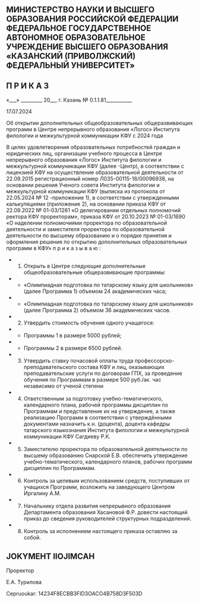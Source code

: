 <!-- image -->

## МИНИСТЕРСТВО НАУКИ И ВЫСШЕГО ОБРАЗОВАНИЯ РОССИЙСКОЙ ФЕДЕРАЦИИ ФЕДЕРАЛЬНОЕ ГОСУДАРСТВЕННОЕ АВТОНОМНОЕ ОБРАЗОВАТЕЛЬНОЕ УЧРЕЖДЕНИЕ ВЫСШЕГО ОБРАЗОВАНИЯ «КАЗАНСКИЙ (ПРИВОЛЖСКИЙ) ФЕДЕРАЛЬНЫЙ УНИВЕРСИТЕТ»

## П Р И К А З

«\_\_\_» \_\_\_\_\_\_\_\_\_ 20\_\_\_ г.                            Казань                            № 0.1.1.81\_\_\_\_\_\_\_\_\_\_\_

17.07.2024

Об открытии дополнительных общеобразовательных общеразвивающих программ в Центре непрерывного образования «Логос» Института филологии и межкультурной коммуникации КФУ с 2024 года

В  целях  удовлетворения  образовательных  потребностей  граждан  и  юридических лиц, организации учебного процесса в Центре непрерывного образования «Логос» Института филологии и межкультурной коммуникации КФУ (далее -Центр), в соответствии с лицензией КФУ на осуществление образовательной деятельности от 22.09.2015  регистрационный  номер  Л035-00115-16/00096938,  на  основании  решения Ученого совета Института филологии и межкультурной коммуникации КФУ (выписка из протокола от 22.05.2024 № 12 -приложение 1), в соответствии с утвержденными калькуляциями  (приложение 2),  на  основании  приказа  КФУ  от 22.09.2022  № 01-03/1261 «О делегировании  отдельных  полномочий  ректора  КФУ  проректорам»,  приказа  КФУ от 20.10.2023  № 01-03/1690  «О наделении полномочиями проректора по образовательной деятельности  и  заместителя  проректора  по образовательной  деятельности  по  высшему образованию и о порядке принятия и оформления решения по открытию дополнительных образовательных программ в КФУ» п р и к а з ы в а ю :

- 1. Открыть в Центре следующие дополнительные общеобразовательные общеразвивающие программы:
- - «Олимпиадная  подготовка  по  татарскому  языку  для  школьников»  (далее  Программа 1) объемом 24 академических часа;
- - «Олимпиадная  подготовка  по  татарскому  языку  для  школьников»  (далее  Программа 2) объемом 36 академических часов.
- 2. Утвердить стоимость обучения одного учащегося:
- - Программы 1 в размере 5000 рублей;
- - Программы 2 в размере 6500 рублей.

- 3. Утвердить  ставку  почасовой  оплаты  труда  профессорско-преподавательского состава  КФУ  и  лиц,  оказывающих  преподавательские  услуги  по  договорам  ГПХ,  за проведение  обучения  по  Программам  в  размере  500  руб./ак. час  независимо  от  ученой степени
- 4. Ответственным за подготовку учебно-тематического, календарного плана, рабочей  программы  дисциплин  по  Программам  и  представление  их  на  утверждение, а также реализацию Программ в соответствии с утверждёнными документами назначить к.н. (доцента), доцента кафедры татарского языкознания Института филологии и межкультурной коммуникации КФУ Сагдиеву Р.К.
- 5. Заместителю проректора по образовательной деятельности по высшему образованию Снарской Е.В. обеспечить утверждение учебно-тематического, календарного планов, рабочих программ дисциплин по Программам.
- 6. Контроль  за  целевым  использованием  средств,  поступивших  от учащихся Программ, возложить на заведующего Центром Иргалину А.М.
- 7. Начальнику отдела развития непрерывного образования Департамента образования  Хасановой Ф.Р.  довести  настоящий  приказ  до  сведения  руководителей структурных подразделений.
- 8. Контроль за исполнением настоящего приказа оставляю за собой.

## JOKYMEHT IIOJIMCAH

Проректор

Е.А. Турилова

Cepruoukar: 14234F8ECBB3FID3OACO4B758D3F503D
